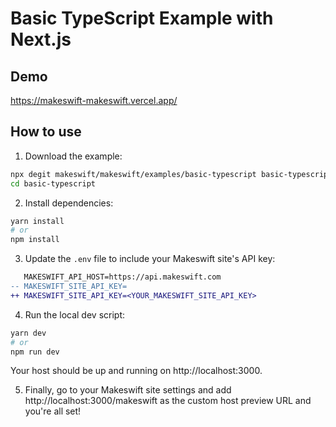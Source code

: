 # Basic TypeScript Example with Next.js

## Demo

https://makeswift-makeswift.vercel.app/

## How to use

1. Download the example:

```bash
npx degit makeswift/makeswift/examples/basic-typescript basic-typescript
cd basic-typescript
```

2. Install dependencies:

```bash
yarn install
# or
npm install
```

3. Update the `.env` file to include your Makeswift site's API key:

```diff
   MAKESWIFT_API_HOST=https://api.makeswift.com
-- MAKESWIFT_SITE_API_KEY=
++ MAKESWIFT_SITE_API_KEY=<YOUR_MAKESWIFT_SITE_API_KEY>
```

4. Run the local dev script:

```bash
yarn dev
# or
npm run dev
```

Your host should be up and running on http://localhost:3000.

5. Finally, go to your Makeswift site settings and add http://localhost:3000/makeswift as the custom host preview URL and you're all set!

